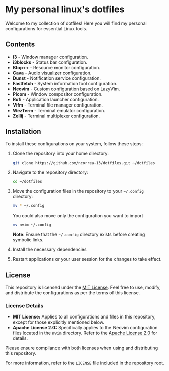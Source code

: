 # My personal linux's dotfiles

Welcome to my collection of dotfiles! Here you will find my personal configurations for essential Linux tools.

## Contents

- **i3** - Window manager configuration.
- **i3blocks** - Status bar configuration.
- **Btop++** - Resource monitor configuration.
- **Cava** - Audio visualizer configuration.
- **Dunst** - Notification service configuration.
- **Fastfetch** - System information tool configuration.
- **Neovim** - Custom configuration based on LazyVim.
- **Picom** - Window compositor configuration.
- **Rofi** - Application launcher configuration.
- **Vifm** - Terminal file manager configuration.
- **WezTerm** - Terminal emulator configuration.
- **Zellij** - Terminal multiplexer configuration.

## Installation

To install these configurations on your system, follow these steps:

1. Clone the repository into your home directory:

    ```bash
    git clone https://github.com/ncorrea-13/dotfiles.git ~/dotfiles
    ```

2. Navigate to the repository directory:

    ```bash
    cd ~/dotfiles
    ```

3. Move the configuration files in the repository to your `~/.config` directory:

    ```bash
    mv * ~/.config
    ```
    
    You could also move only the configuration you want to import

    ```bash
    mv nvim ~/.config
    ```

    **Note**: Ensure that the `~/.config` directory exists before creating symbolic links.

5. Install the necessary dependencies
6. Restart applications or your user session for the changes to take effect.


## License

This repository is licensed under the [MIT License](https://opensource.org/licenses/MIT). Feel free to use, modify, and distribute the configurations as per the terms of this license.

### License Details
- **MIT License:** Applies to all configurations and files in this repository, except for those explicitly mentioned below.
- **Apache License 2.0:** Specifically applies to the Neovim configuration files located in the `nvim` directory. Refer to the [Apache License 2.0](https://www.apache.org/licenses/LICENSE-2.0.html) for details.

Please ensure compliance with both licenses when using and distributing this repository.

For more information, refer to the `LICENSE` file included in the repository root.
